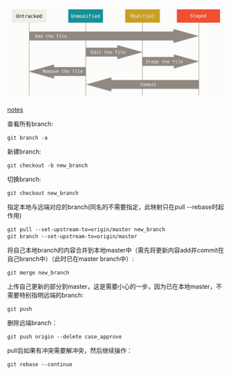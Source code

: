 ![](resources/git_status.jpg)

[notes](https://git-scm.com/book/zh/v2/Git-%E5%9F%BA%E7%A1%80-%E8%AE%B0%E5%BD%95%E6%AF%8F%E6%AC%A1%E6%9B%B4%E6%96%B0%E5%88%B0%E4%BB%93%E5%BA%93)

查看所有branch:

```
git branch -a
```

新建branch:

```
git checkout -b new_branch
```

切换branch:

```
git checkout new_branch
```

指定本地与远端对应的branch(同名的不需要指定，此映射只在pull --rebase时起作用)

```
git pull --set-upstream-to=origin/master new_branch
git branch --set-upstream-to=origin/master
```

将自己本地branch的内容合并到本地master中（需先将更新内容add并commit在自己branch中）（此时已在master branch中）:

```
git merge new_branch
```

上传自己更新的部分到master，这是需要小心的一步，因为已在本地master，不需要特别指明远端的branch:

```
git push
```

删除远端branch：

```
git push origin --delete case_approve
```

pull后如果有冲突需要解冲突，然后继续操作：

```
git rebase --continue
```
